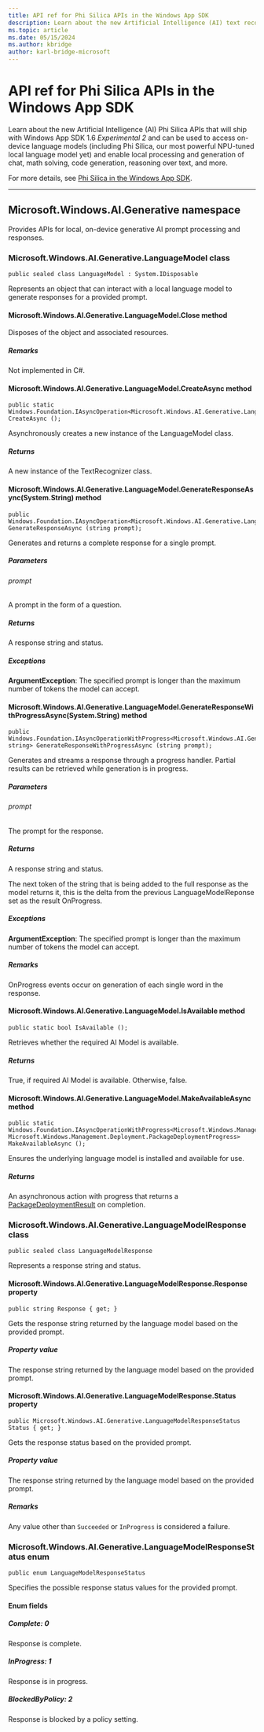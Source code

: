 ```yaml
---
title: API ref for Phi Silica APIs in the Windows App SDK
description: Learn about the new Artificial Intelligence (AI) text recognition APIs that will ship with Windows App SDK 1.6 Experimental 2 and can be used to connect your Windows app to on-device language models, including Phi Silica, our most powerful NPU-tuned local language model yet.
ms.topic: article
ms.date: 05/15/2024
ms.author: kbridge
author: karl-bridge-microsoft
---
```


# API ref for Phi Silica APIs in the Windows App SDK

Learn about the new Artificial Intelligence (AI) Phi Silica APIs that will ship with Windows App SDK 1.6 *Experimental 2* and can be used to access on-device language models (including Phi Silica, our most powerful NPU-tuned local language model yet) and enable local processing and generation of chat, math solving, code generation, reasoning over text, and more.

For more details, see [Phi Silica in the Windows App SDK](phi-silica.md).

---

<!---
-api-id: N:Microsoft.Windows.AI.Generative
-api-type: winrt namespace
--->

## Microsoft.Windows.AI.Generative namespace

Provides APIs for local, on-device generative AI prompt processing and responses.

<!---
-api-id: T:Microsoft.Windows.AI.Generative.LanguageModel
-api-type: winrt class
--->

### Microsoft.Windows.AI.Generative.LanguageModel class

```
public sealed class LanguageModel : System.IDisposable
```

Represents an object that can interact with a local language model to generate responses for a provided prompt.



<!---
-api-id: M:Microsoft.Windows.AI.Generative.LanguageModel.Close
-api-type: winrt method
--->

#### Microsoft.Windows.AI.Generative.LanguageModel.Close method

<!--
// This member is not implemented in C#
-->

Disposes of the object and associated resources.

##### Remarks

Not implemented in C#.


<!---
-api-id: M:Microsoft.Windows.AI.Generative.LanguageModel.CreateAsync
-api-type: winrt method
--->

#### Microsoft.Windows.AI.Generative.LanguageModel.CreateAsync method

```
public static Windows.Foundation.IAsyncOperation<Microsoft.Windows.AI.Generative.LanguageModel> CreateAsync ();
```

Asynchronously creates a new instance of the LanguageModel class.

##### Returns

A new instance of the TextRecognizer class.


<!---
-api-id: M:Microsoft.Windows.AI.Generative.LanguageModel.GenerateResponseAsync(System.String)
-api-type: winrt method
--->

#### Microsoft.Windows.AI.Generative.LanguageModel.GenerateResponseAsync(System.String) method

```
public Windows.Foundation.IAsyncOperation<Microsoft.Windows.AI.Generative.LanguageModelResponse> GenerateResponseAsync (string prompt);
```

Generates and returns a complete response for a single prompt.

##### Parameters

###### prompt

A prompt in the form of a question.

##### Returns

A response string and status.

##### Exceptions

**ArgumentException**: The specified prompt is longer than the maximum number of tokens the model can accept.


<!---
-api-id: M:Microsoft.Windows.AI.Generative.LanguageModel.GenerateResponseWithProgressAsync(System.String)
-api-type: winrt method
--->

#### Microsoft.Windows.AI.Generative.LanguageModel.GenerateResponseWithProgressAsync(System.String) method

```
public Windows.Foundation.IAsyncOperationWithProgress<Microsoft.Windows.AI.Generative.LanguageModelResponse, 
string> GenerateResponseWithProgressAsync (string prompt);
```

Generates and streams a response through a progress handler. Partial results can be retrieved while generation is in progress.

##### Parameters

###### prompt

The prompt for the response.

##### Returns

A response string and status.

The next token of the string that is being added to the full response as the model returns it, this is the delta from the previous LanguageModelReponse set as the result OnProgress.

##### Exceptions

**ArgumentException**: The specified prompt is longer than the maximum number of tokens the model can accept.

##### Remarks

OnProgress events occur on generation of each single word in the response.


<!---
-api-id: M:Microsoft.Windows.AI.Generative.LanguageModel.IsAvailable
-api-type: winrt method
--->

#### Microsoft.Windows.AI.Generative.LanguageModel.IsAvailable method

```
public static bool IsAvailable ();
```

Retrieves whether the required AI Model is available.

##### Returns

True, if required AI Model is available. Otherwise, false.


<!---
-api-id: M:Microsoft.Windows.AI.Generative.LanguageModel.MakeAvailableAsync
-api-type: winrt method
--->

#### Microsoft.Windows.AI.Generative.LanguageModel.MakeAvailableAsync method

```
public static Windows.Foundation.IAsyncOperationWithProgress<Microsoft.Windows.Management.Deployment.PackageDeploymentResult, 
Microsoft.Windows.Management.Deployment.PackageDeploymentProgress> MakeAvailableAsync ();
```

Ensures the underlying language model is installed and available for use.

##### Returns

An asynchronous action with progress that returns a [PackageDeploymentResult](/windows/windows-app-sdk/api/winrt/microsoft.windows.management.deployment.packagedeploymentresult) on completion.


<!---
-api-id: T:Microsoft.Windows.AI.Generative.LanguageModelResponse
-api-type: winrt class
--->

### Microsoft.Windows.AI.Generative.LanguageModelResponse class

```
public sealed class LanguageModelResponse
```

Represents a response string and status.


<!---
-api-id: P:Microsoft.Windows.AI.Generative.LanguageModelResponse.Response
-api-type: winrt property
--->

#### Microsoft.Windows.AI.Generative.LanguageModelResponse.Response property

```
public string Response { get; }
```

Gets the response string returned by the language model based on the provided prompt.

##### Property value

The response string returned by the language model based on the provided prompt.


<!---
-api-id: P:Microsoft.Windows.AI.Generative.LanguageModelResponse.Status
-api-type: winrt property
--->

#### Microsoft.Windows.AI.Generative.LanguageModelResponse.Status property

```
public Microsoft.Windows.AI.Generative.LanguageModelResponseStatus Status { get; }
```

Gets the response status based on the provided prompt.

##### Property value

The response string returned by the language model based on the provided prompt.

##### Remarks

Any value other than `Succeeded` or `InProgress` is considered a failure.


<!---
-api-id: T:Microsoft.Windows.AI.Generative.LanguageModelResponseStatus
-api-type: winrt enum
--->

### Microsoft.Windows.AI.Generative.LanguageModelResponseStatus enum

```
public enum LanguageModelResponseStatus
```

Specifies the possible response status values for the provided prompt.

#### Enum fields

##### Complete: 0

Response is complete.

##### InProgress: 1

Response is in progress.

##### BlockedByPolicy: 2

Response is blocked by a policy setting.
